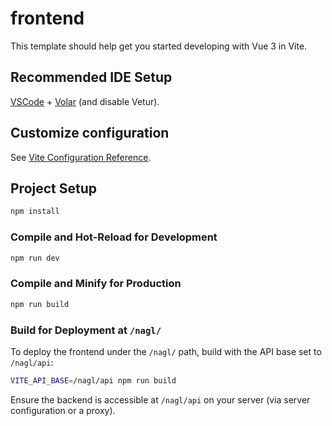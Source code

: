 # frontend

This template should help get you started developing with Vue 3 in Vite.

## Recommended IDE Setup

[VSCode](https://code.visualstudio.com/) + [Volar](https://marketplace.visualstudio.com/items?itemName=Vue.volar) (and disable Vetur).

## Customize configuration

See [Vite Configuration Reference](https://vite.dev/config/).

## Project Setup

```sh
npm install
```

### Compile and Hot-Reload for Development

```sh
npm run dev
```

### Compile and Minify for Production

```sh
npm run build
```

### Build for Deployment at `/nagl/`

To deploy the frontend under the `/nagl/` path, build with the API base set to `/nagl/api`:

```bash
VITE_API_BASE=/nagl/api npm run build
```

Ensure the backend is accessible at `/nagl/api` on your server (via server configuration or a proxy).
